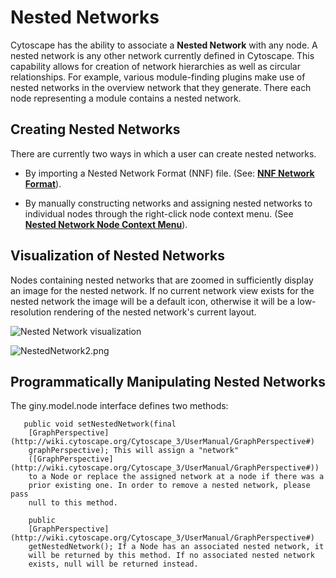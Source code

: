 <a id="nested_networks"> </a>
# Nested Networks

Cytoscape has the ability to associate a **Nested Network** with any
node. A nested network is any other network currently defined in
Cytoscape. This capability allows for creation of network hierarchies as
well as circular relationships. For example, various module-finding
plugins make use of nested networks in the overview network that they
generate. There each node representing a module contains a nested
network.

<a id="creating_nested_networks"> </a>
## Creating Nested Networks

There are currently two ways in which a user can create nested networks.

-   By importing a Nested Network Format (NNF) file. (See: **[NNF
    Network
    Format](http://wiki.cytoscape.org/Cytoscape_3/UserManual/Cytoscape_3/UserManual/Network_Formats#nnf)**).

-   By manually constructing networks and assigning nested networks to
    individual nodes through the right-click node context menu. (See
    **[Nested Network Node Context
    Menu](http://wiki.cytoscape.org/Cytoscape_3/UserManual/Cytoscape_3/UserManual/Navigation_Layout#NestedNetwork)**).

<a id="visualization_of_nested_networks"> </a>	
## Visualization of Nested Networks

Nodes containing nested networks that are zoomed in sufficiently display
an image for the nested network. If no current network view exists for
the nested network the image will be a default icon, otherwise it will
be a low-resolution rendering of the nested network's current layout.

![Nested Network
visualization](_static/images/Nested_Networks/NestedNetwork.png)

![NestedNetwork2.png](_static/images/Nested_Networks/NestedNetwork2.png)

Programmatically Manipulating Nested Networks
---------------------------------------------

The giny.model.node interface defines two methods:

```
   public void setNestedNetwork(final
    [GraphPerspective](http://wiki.cytoscape.org/Cytoscape_3/UserManual/GraphPerspective#)
    graphPerspective); This will assign a "network"
    ([GraphPerspective](http://wiki.cytoscape.org/Cytoscape_3/UserManual/GraphPerspective#))
    to a Node or replace the assigned network at a node if there was a
    prior existing one. In order to remove a nested network, please pass
    null to this method.

    public
    [GraphPerspective](http://wiki.cytoscape.org/Cytoscape_3/UserManual/GraphPerspective#)
    getNestedNetwork(); If a Node has an associated nested network, it
    will be returned by this method. If no associated nested network
    exists, null will be returned instead.
```